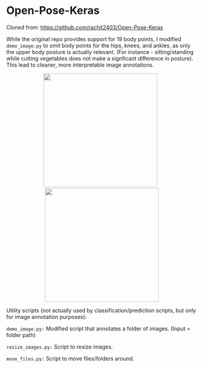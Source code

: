 # Open-Pose-Keras

Cloned from: https://github.com/rachit2403/Open-Pose-Keras

While the original repo provides support for 19 body points, I modified `demo_image.py` to omit body points for the hips, knees, and ankles, as only the upper body posture is actually relevant. (For instance - sitting/standing while cutting vegetables does not make a signficant difference in posture). This lead to cleaner, more interpretable image annotations.


<div align="center">
<img src="https://github.tamu.edu/skumar55/636-Neural-Nets/blob/master/Report/all_points.jpg", width="300", height="300">
&nbsp;
<img src="https://github.tamu.edu/skumar55/636-Neural-Nets/blob/master/Report/12_points.jpg", width="300", height="300">
</div>


Utility scripts (not actually used by classification/prediction scripts, but only for image annotation purposes):

`demo_image.py:` Modified script that annotates a folder of images. (Input = folder path)

`resize_images.py:` Script to resize images. 

`move_files.py:` Script to move files/folders around.